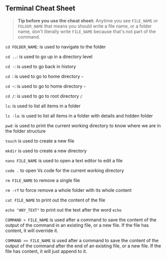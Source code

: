 ## Terminal Cheat Sheet

> **Tip before you use the cheat sheet:**
> Anytime you see `FILE_NAME` or `FOLDER_NAME` that means you should write a file name, or a folder name, don't literally write `FILE_NAME` because that's not part of the command.

`cd FOLDER_NAME`: is used to navigate to the folder

`cd ..`: is used to go up in a directory level

`cd -`: is used to go back in history

`cd `: is used to go to home directory `~`

`cd ~`: is used to go to home directory `~`

`cd /`: is used to go to root directory `/`

`ls`: is used to list all items in a folder

`ls -la`: is used to list all items in a folder with details and hidden folder

`pwd`: is used to print the current working directory to know where we are in the folder structure

`touch` is used to create a new file

`mkdir` is used to create a new directory

`nano FILE_NAME` is used to open a text editor to edit a file

`code .` to open Vs code for the current working directory

`rm FILE_NAME` to remove a single file

`rm -rf` to force remove a whole folder with its whole content

`cat FILE_NAME` to print out the content of the file

`echo "ANY_TEXT"` to print out the text after the word `echo`

`COMMAND > FILE_NAME` is used after a command to save the content of the output of the command in an existing file, or a new file. If the file has content, it will override it.

`COMMAND >> FILE_NAME` is used after a command to save the content of the output of the command after the end of an existing file, or a new file. If the file has content, it will just append to it.
